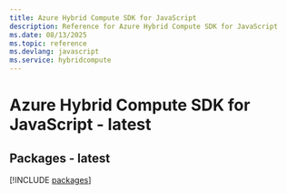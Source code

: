 ```yaml
---
title: Azure Hybrid Compute SDK for JavaScript
description: Reference for Azure Hybrid Compute SDK for JavaScript
ms.date: 08/13/2025
ms.topic: reference
ms.devlang: javascript
ms.service: hybridcompute
---
```

# Azure Hybrid Compute SDK for JavaScript - latest
## Packages - latest
[!INCLUDE [packages](hybrid-compute-index.md)]